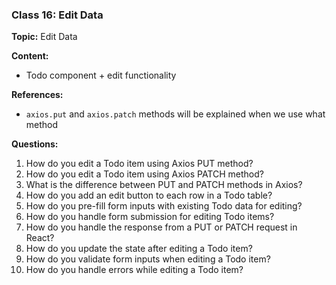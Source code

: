 ### Class 16: Edit Data

**Topic:** Edit Data

**Content:**

- Todo component + edit functionality

**References:**

- `axios.put` and `axios.patch` methods will be explained when we use what method

**Questions:**

1. How do you edit a Todo item using Axios PUT method?
2. How do you edit a Todo item using Axios PATCH method?
3. What is the difference between PUT and PATCH methods in Axios?
4. How do you add an edit button to each row in a Todo table?
5. How do you pre-fill form inputs with existing Todo data for editing?
6. How do you handle form submission for editing Todo items?
7. How do you handle the response from a PUT or PATCH request in React?
8. How do you update the state after editing a Todo item?
9. How do you validate form inputs when editing a Todo item?
10. How do you handle errors while editing a Todo item?
